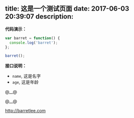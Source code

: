 title: 这是一个测试页面
date: 2017-06-03 20:39:07
description:
---
**代码演示：**

```js
var barret = function() {
  console.log('barret');
};

barret();
```


**接口说明：**

- `name`, 这是名字
- `age`, 这是年龄

@__@

<script>document.write(1); alert(1);</script> 

@__@

http://barretlee.com
